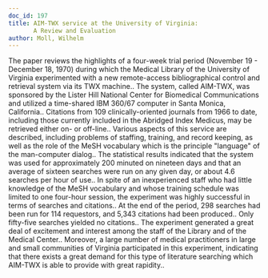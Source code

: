 ```yaml
---
doc_id: 197
title: AIM-TWX service at the University of Virginia:
       A Review and Evaluation
author: Moll, Wilhelm
---
```


The paper reviews the highlights of a four-week trial period (November 19 -
December 18, 1970) during which the Medical Library of the University of
Virginia experimented with a new remote-access bibliographical control and
retrieval system via its TWX machine.. The system, called AIM-TWX, was
sponsored by the Lister Hill National Center for Biomedical Communications
and utilized a time-shared IBM 360/67 computer in Santa Monica, California..
Citations from 109 clinically-oriented  journals from 1966 to date, including
those currently included in the Abridged Index Medicus, may be retrieved
either on- or off-line..
   Various aspects of this service are described, including problems of
staffing, training, and record keeping, as well as the role of the MeSH
vocabulary which is the principle "language" of the man-computer dialog..
   The statistical results indicated that the system was used for approximately
200 minuted on nineteen days and that an average of sixteen searches were run
on any given day, or about 4.6 searches per hour of use.. In spite of an 
inexperienced staff who had little knowledge of the MeSH vocabulary and whose
training schedule was limited to one four-hour session, the experiment was
highly successful in terms of searches and citations..
   At the end of the period, 298 searches had been run for 114 requestors,
and  5,343 citations had been produced.. Only fifty-five searches yielded no 
citations.. The experiment generated a great deal of excitement and interest
among the staff of the Library and of the Medical Center.. Moreover, a large
number of medical practitioners in large and small communities  of Virginia
participated in this experiment, indicating that there exists a great demand
for this type of literature searching which AIM-TWX is able to provide with
great rapidity..